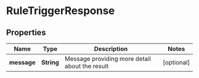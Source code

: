 

# RuleTriggerResponse


## Properties

| Name | Type | Description | Notes |
|------------ | ------------- | ------------- | -------------|
|**message** | **String** | Message providing more detail about the result |  [optional] |



